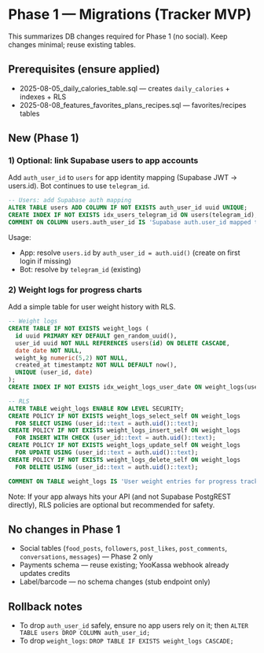 # Phase 1 — Migrations (Tracker MVP)

This summarizes DB changes required for Phase 1 (no social). Keep changes minimal; reuse existing tables.

## Prerequisites (ensure applied)
- 2025-08-05_daily_calories_table.sql — creates `daily_calories` + indexes + RLS
- 2025-08-08_features_favorites_plans_recipes.sql — favorites/recipes tables

## New (Phase 1)

### 1) Optional: link Supabase users to app accounts
Add `auth_user_id` to `users` for app identity mapping (Supabase JWT → users.id). Bot continues to use `telegram_id`.

```sql
-- Users: add Supabase auth mapping
ALTER TABLE users ADD COLUMN IF NOT EXISTS auth_user_id uuid UNIQUE;
CREATE INDEX IF NOT EXISTS idx_users_telegram_id ON users(telegram_id);
COMMENT ON COLUMN users.auth_user_id IS 'Supabase auth.user_id mapped to app user';
```

Usage:
- App: resolve `users.id` by `auth_user_id = auth.uid()` (create on first login if missing)
- Bot: resolve by `telegram_id` (existing)

### 2) Weight logs for progress charts
Add a simple table for user weight history with RLS.

```sql
-- Weight logs
CREATE TABLE IF NOT EXISTS weight_logs (
  id uuid PRIMARY KEY DEFAULT gen_random_uuid(),
  user_id uuid NOT NULL REFERENCES users(id) ON DELETE CASCADE,
  date date NOT NULL,
  weight_kg numeric(5,2) NOT NULL,
  created_at timestamptz NOT NULL DEFAULT now(),
  UNIQUE (user_id, date)
);
CREATE INDEX IF NOT EXISTS idx_weight_logs_user_date ON weight_logs(user_id, date);

-- RLS
ALTER TABLE weight_logs ENABLE ROW LEVEL SECURITY;
CREATE POLICY IF NOT EXISTS weight_logs_select_self ON weight_logs
  FOR SELECT USING (user_id::text = auth.uid()::text);
CREATE POLICY IF NOT EXISTS weight_logs_insert_self ON weight_logs
  FOR INSERT WITH CHECK (user_id::text = auth.uid()::text);
CREATE POLICY IF NOT EXISTS weight_logs_update_self ON weight_logs
  FOR UPDATE USING (user_id::text = auth.uid()::text);
CREATE POLICY IF NOT EXISTS weight_logs_delete_self ON weight_logs
  FOR DELETE USING (user_id::text = auth.uid()::text);

COMMENT ON TABLE weight_logs IS 'User weight entries for progress tracking';
```

Note: If your app always hits your API (and not Supabase PostgREST directly), RLS policies are optional but recommended for safety.

## No changes in Phase 1
- Social tables (`food_posts`, `followers`, `post_likes`, `post_comments`, `conversations`, `messages`) — Phase 2 only
- Payments schema — reuse existing; YooKassa webhook already updates credits
- Label/barcode — no schema changes (stub endpoint only)

## Rollback notes
- To drop `auth_user_id` safely, ensure no app users rely on it; then `ALTER TABLE users DROP COLUMN auth_user_id;`
- To drop `weight_logs`: `DROP TABLE IF EXISTS weight_logs CASCADE;`
